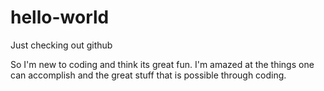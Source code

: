 # hello-world

Just checking out github

So I'm new to coding and think its great fun. I'm amazed at the things one can accomplish and the great stuff that is possible through coding.
